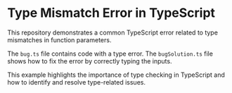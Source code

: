 # Type Mismatch Error in TypeScript

This repository demonstrates a common TypeScript error related to type mismatches in function parameters.

The `bug.ts` file contains code with a type error. The `bugSolution.ts` file shows how to fix the error by correctly typing the inputs.

This example highlights the importance of type checking in TypeScript and how to identify and resolve type-related issues.